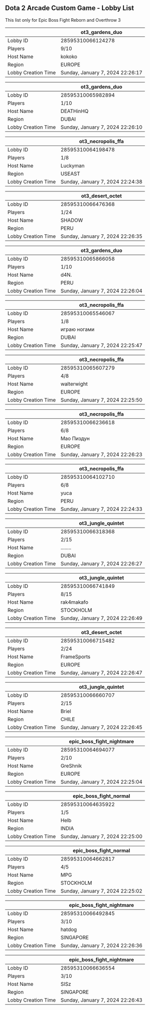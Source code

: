 ## Dota 2 Arcade Custom Game - Lobby List

This list only for Epic Boss Fight Reborn and Overthrow 3

|  | ot3_gardens_duo |
| ------ | ------ |
| Lobby ID | 28595310066124278 |
| Players | 9/10 |
| Host Name | kokoko |
| Region | EUROPE |
| Lobby Creation Time | Sunday, January 7, 2024 22:26:17 |


|  | ot3_gardens_duo |
| ------ | ------ |
| Lobby ID | 28595310065982894 |
| Players | 1/10 |
| Host Name | DEATHinHQ |
| Region | DUBAI |
| Lobby Creation Time | Sunday, January 7, 2024 22:26:10 |


|  | ot3_necropolis_ffa |
| ------ | ------ |
| Lobby ID | 28595310064198478 |
| Players | 1/8 |
| Host Name | Luckyman |
| Region | USEAST |
| Lobby Creation Time | Sunday, January 7, 2024 22:24:38 |


|  | ot3_desert_octet |
| ------ | ------ |
| Lobby ID | 28595310066476368 |
| Players | 1/24 |
| Host Name | SHADOW |
| Region | PERU |
| Lobby Creation Time | Sunday, January 7, 2024 22:26:35 |


|  | ot3_gardens_duo |
| ------ | ------ |
| Lobby ID | 28595310065866058 |
| Players | 1/10 |
| Host Name | d4N. |
| Region | PERU |
| Lobby Creation Time | Sunday, January 7, 2024 22:26:04 |


|  | ot3_necropolis_ffa |
| ------ | ------ |
| Lobby ID | 28595310065546067 |
| Players | 1/8 |
| Host Name | играю ногами |
| Region | DUBAI |
| Lobby Creation Time | Sunday, January 7, 2024 22:25:47 |


|  | ot3_necropolis_ffa |
| ------ | ------ |
| Lobby ID | 28595310065607279 |
| Players | 4/8 |
| Host Name | walterwight |
| Region | EUROPE |
| Lobby Creation Time | Sunday, January 7, 2024 22:25:50 |


|  | ot3_necropolis_ffa |
| ------ | ------ |
| Lobby ID | 28595310066236618 |
| Players | 6/8 |
| Host Name | Мао Пиздун |
| Region | EUROPE |
| Lobby Creation Time | Sunday, January 7, 2024 22:26:23 |


|  | ot3_necropolis_ffa |
| ------ | ------ |
| Lobby ID | 28595310064102710 |
| Players | 6/8 |
| Host Name | yuca |
| Region | PERU |
| Lobby Creation Time | Sunday, January 7, 2024 22:24:33 |


|  | ot3_jungle_quintet |
| ------ | ------ |
| Lobby ID | 28595310066318368 |
| Players | 2/15 |
| Host Name | ........ |
| Region | DUBAI |
| Lobby Creation Time | Sunday, January 7, 2024 22:26:27 |


|  | ot3_jungle_quintet |
| ------ | ------ |
| Lobby ID | 28595310066741849 |
| Players | 8/15 |
| Host Name | rak4makafo |
| Region | STOCKHOLM |
| Lobby Creation Time | Sunday, January 7, 2024 22:26:49 |


|  | ot3_desert_octet |
| ------ | ------ |
| Lobby ID | 28595310066715482 |
| Players | 2/24 |
| Host Name | FrameSports |
| Region | EUROPE |
| Lobby Creation Time | Sunday, January 7, 2024 22:26:47 |


|  | ot3_jungle_quintet |
| ------ | ------ |
| Lobby ID | 28595310066660707 |
| Players | 2/15 |
| Host Name | Briel |
| Region | CHILE |
| Lobby Creation Time | Sunday, January 7, 2024 22:26:45 |


|  | epic_boss_fight_nightmare |
| ------ | ------ |
| Lobby ID | 28595310064694077 |
| Players | 2/10 |
| Host Name | GreShnik |
| Region | EUROPE |
| Lobby Creation Time | Sunday, January 7, 2024 22:25:04 |


|  | epic_boss_fight_normal |
| ------ | ------ |
| Lobby ID | 28595310064635922 |
| Players | 1/5 |
| Host Name | Helb |
| Region | INDIA |
| Lobby Creation Time | Sunday, January 7, 2024 22:25:00 |


|  | epic_boss_fight_normal |
| ------ | ------ |
| Lobby ID | 28595310064662817 |
| Players | 4/5 |
| Host Name | MPG |
| Region | STOCKHOLM |
| Lobby Creation Time | Sunday, January 7, 2024 22:25:02 |


|  | epic_boss_fight_nightmare |
| ------ | ------ |
| Lobby ID | 28595310066492845 |
| Players | 3/10 |
| Host Name | hatdog |
| Region | SINGAPORE |
| Lobby Creation Time | Sunday, January 7, 2024 22:26:36 |


|  | epic_boss_fight_nightmare |
| ------ | ------ |
| Lobby ID | 28595310066636554 |
| Players | 3/10 |
| Host Name | SISz |
| Region | SINGAPORE |
| Lobby Creation Time | Sunday, January 7, 2024 22:26:43 |


